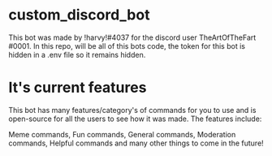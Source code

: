 # custom_discord_bot
This bot was made by !harvy!#4037 for the discord user TheArtOfTheFart #0001. In this repo, will be all of this bots code, the token for this bot is hidden in a .env file so it remains hidden.

# It's current features
This bot has many features/category's of commands for you to use and is open-source for all the users to see how it was made. The features include:

Meme commands,
Fun commands,
General commands,
Moderation commands, 
Helpful commands and many other things to come in the future!

